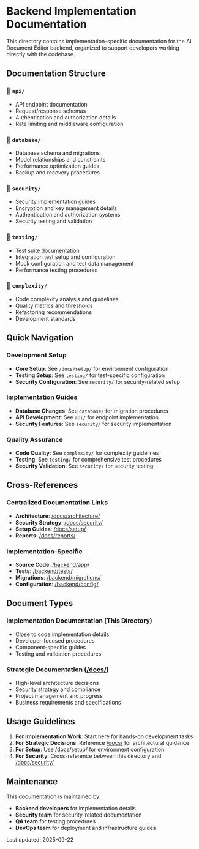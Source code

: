 # Backend Implementation Documentation

This directory contains implementation-specific documentation for the AI Document Editor backend, organized to support developers working directly with the codebase.

## Documentation Structure

### 📁 `api/`
- API endpoint documentation
- Request/response schemas
- Authentication and authorization details
- Rate limiting and middleware configuration

### 📁 `database/`
- Database schema and migrations
- Model relationships and constraints
- Performance optimization guides
- Backup and recovery procedures

### 📁 `security/`
- Security implementation guides
- Encryption and key management details
- Authentication and authorization systems
- Security testing and validation

### 📁 `testing/`
- Test suite documentation
- Integration test setup and configuration
- Mock configuration and test data management
- Performance testing procedures

### 📁 `complexity/`
- Code complexity analysis and guidelines
- Quality metrics and thresholds
- Refactoring recommendations
- Development standards

## Quick Navigation

### Development Setup
- **Core Setup**: See `/docs/setup/` for environment configuration
- **Testing Setup**: See `testing/` for test-specific configuration
- **Security Configuration**: See `security/` for security-related setup

### Implementation Guides
- **Database Changes**: See `database/` for migration procedures
- **API Development**: See `api/` for endpoint implementation
- **Security Features**: See `security/` for security implementation

### Quality Assurance
- **Code Quality**: See `complexity/` for complexity guidelines
- **Testing**: See `testing/` for comprehensive test procedures
- **Security Validation**: See `security/` for security testing

## Cross-References

### Centralized Documentation Links
- **Architecture**: [/docs/architecture/](../../docs/architecture/)
- **Security Strategy**: [/docs/security/](../../docs/security/)
- **Setup Guides**: [/docs/setup/](../../docs/setup/)
- **Reports**: [/docs/reports/](../../docs/reports/)

### Implementation-Specific
- **Source Code**: [/backend/app/](../app/)
- **Tests**: [/backend/tests/](../tests/)
- **Migrations**: [/backend/migrations/](../migrations/)
- **Configuration**: [/backend/config/](../config/)

## Document Types

### Implementation Documentation (This Directory)
- Close to code implementation details
- Developer-focused procedures
- Component-specific guides
- Testing and validation procedures

### Strategic Documentation ([/docs/](../../docs/))
- High-level architecture decisions
- Security strategy and compliance
- Project management and progress
- Business requirements and specifications

## Usage Guidelines

1. **For Implementation Work**: Start here for hands-on development tasks
2. **For Strategic Decisions**: Reference [/docs/](../../docs/) for architectural guidance
3. **For Setup**: Use [/docs/setup/](../../docs/setup/) for environment configuration
4. **For Security**: Cross-reference between this directory and [/docs/security/](../../docs/security/)

## Maintenance

This documentation is maintained by:
- **Backend developers** for implementation details
- **Security team** for security-related documentation
- **QA team** for testing procedures
- **DevOps team** for deployment and infrastructure guides

Last updated: 2025-09-22